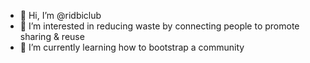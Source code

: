 - 👋 Hi, I’m @ridbiclub
- 👀 I’m interested in reducing waste by connecting people to promote sharing & reuse
- 🌱 I’m currently learning how to bootstrap a community

<!---
ridbiclub/ridbiclub is a ✨ special ✨ repository because its `README.md` (this file) appears on your GitHub profile.
You can click the Preview link to take a look at your changes.
--->
